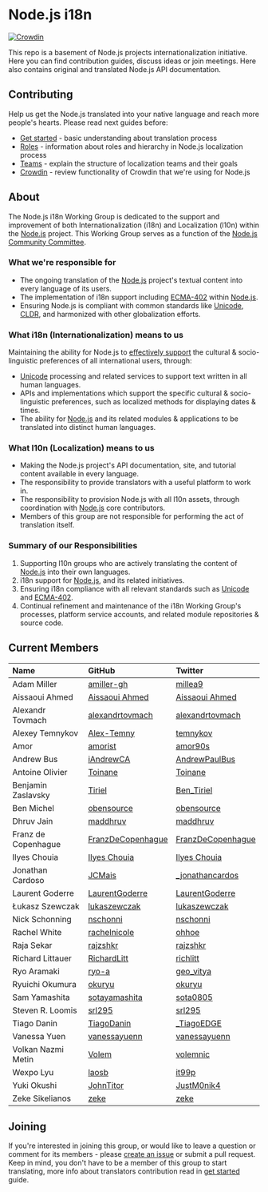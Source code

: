 # Node.js i18n

[![Crowdin](https://badges.crowdin.net/nodejs/localized.svg)](https://crowdin.com/project/nodejs)

This repo is a basement of Node.js projects internationalization initiative. Here you can find contribution guides, discuss ideas or join meetings. Here also contains original and translated Node.js API documentation.

## Contributing

Help us get the Node.js translated into your native language and reach more people's hearts. Please read next guides before:

- [Get started](https://github.com/nodejs/i18n/blob/master/guides/GET_STARTED.md) - basic understanding about translation process
- [Roles](https://github.com/nodejs/i18n/blob/master/guides/ROLES.md) - information about roles and hierarchy in Node.js localization process
- [Teams](https://github.com/nodejs/i18n/blob/master/guides/TEAMS.md) - explain the structure of localization teams and their goals
- [Crowdin](https://github.com/nodejs/i18n/blob/master/guides/CROWDIN.md) - review functionality of Crowdin that we're using for Node.js

## About

The Node.js i18n Working Group is dedicated to the support and improvement of both Internationalization (i18n) and Localization (l10n) within the [Node.js](https://github.com/nodejs/node) project. This Working Group serves as a function of the [Node.js Community Committee](https://github.com/nodejs/community-committee).

### What we're responsible for

- The ongoing translation of the [Node.js](https://github.com/nodejs/node) project's textual content into every language of its users.
- The implementation of i18n support including [ECMA-402](https://tc39.github.io/ecma402/) within [Node.js](https://github.com/nodejs/node).
- Ensuring Node.js is compliant with common standards like [Unicode](https://unicode.org/), [CLDR](http://cldr.unicode.org/), and harmonized with other globalization efforts.

### What i18n (Internationalization) means to us

Maintaining the ability for Node.js to [effectively support](https://nodejs.org/api/intl.html#intl_internationalization_support) the cultural & socio-linguistic preferences of all international users, through:

- [Unicode](https://unicode.org) processing and related services to support text written in all human languages.
- APIs and implementations which support the specific cultural & socio-linguistic preferences, such as localized methods for displaying dates & times.
- The ability for [Node.js](https://github.com/nodejs/node) and its related modules & applications to be translated into distinct human languages.

### What l10n (Localization) means to us

- Making the Node.js project's API documentation, site, and tutorial content available in every language.
- The responsibility to provide translators with a useful platform to work in.
- The responsibility to provision Node.js with all l10n assets, through coordination with [Node.js](https://github.com/nodejs/node) core contributors.
- Members of this group are not responsible for performing the act of translation itself.

### Summary of our Responsibilities

1. Supporting l10n groups who are actively translating the content of [Node.js](https://github.com/nodejs/node) into their own languages.
2. i18n support for [Node.js](https://github.com/nodejs/node), and its related initiatives.
3. Ensuring i18n compliance with all relevant standards such as [Unicode](https://unicode.org) and [ECMA-402](https://github.com/tc39/ecma402).
4. Continual refinement and maintenance of the i18n Working Group's processes, platform service accounts, and related module repositories & source code.

## Current Members

| Name                | GitHub                                                    | Twitter                                                  |
| :------------------ | :-------------------------------------------------------- | :------------------------------------------------------- |
| Adam Miller         | [amiller-gh](https://github.com/amiller-gh)               | [millea9](https://twitter.com/millea9)                   |
| Aissaoui Ahmed      | [Aissaoui Ahmed](https://github.com/Aissaoui-Ahmed)       | [Aissaoui Ahmed](https://twitter.com/3issaoui_Ahmed)     |
| Alexandr Tovmach    | [alexandrtovmach](https://github.com/alexandrtovmach)     | [alexandrtovmach](https://twitter.com/alexandrtovmach)   |
| Alexey Temnykov     | [Alex-Temny](https://github.com/Alex-Temny)               | [temnykov](https://twitter.com/temnykov)                 |
| Amor                | [amorist](https://github.com/amorist)                     | [amor90s](https://twitter.com/amor90s)                   |
| Andrew Bus          | [iAndrewCA](https://github.com/iAndrewCA)                 | [AndrewPaulBus](https://twitter.com/AndrewPaulBus)       |
| Antoine Olivier     | [Toinane](https://github.com/Toinane)                     | [Toinane](https://twitter.com/Toinane)                   |
| Benjamin Zaslavsky  | [Tiriel](https://github.com/Tiriel)                       | [Ben_Tiriel](https://twitter.com/Ben_Tiriel)             |
| Ben Michel          | [obensource](https://github.com/obensource)               | [obensource](https://twitter.com/obensource)             |
| Dhruv Jain          | [maddhruv](https://github.com/maddhruv)                   | [maddhruv](https://twitter.com/maddhruv)                 |
| Franz de Copenhague | [FranzDeCopenhague](https://github.com/FranzDeCopenhague) | [FranzDeCopenhague](https://twitter.com/FranzDeCopenhag) |
| Ilyes Chouia        | [Ilyes Chouia](https://github.com/celyes)                 | [Ilyes Chouia](https://twitter.com/celyes01)             |
| Jonathan Cardoso    | [JCMais](https://github.com/JCMais)                       | [\_jonathancardos](https://twitter.com/_jonathancardos)  |
| Laurent Goderre     | [LaurentGoderre](https://github.com/LaurentGoderre)       | [LaurentGoderre](https://twitter.com/LaurentGoderre)     |
| Łukasz Szewczak     | [lukaszewczak](https://github.com/lukaszewczak)           | [lukaszewczak](https://twitter.com/lukaszewczak)         |
| Nick Schonning      | [nschonni](https://github.com/nschonni)                   | [nschonni](https://twitter.com/nschonni)                 |
| Rachel White        | [rachelnicole](https://github.com/rachelnicole)           | [ohhoe](https://twitter.com/ohhoe)                       |
| Raja Sekar          | [rajzshkr](https://github.com/rajzshkr)                   | [rajzshkr](https://twitter.com/rajzshkr)                 |
| Richard Littauer    | [RichardLitt](https://github.com/RichardLitt)             | [richlitt](https://twitter.com/richlitt)                 |
| Ryo Aramaki         | [ryo-a](https://github.com/ryo-a)                         | [geo_vitya](https://twitter.com/geo_vitya)               |
| Ryuichi Okumura     | [okuryu](https://github.com/okuryu)                       | [okuryu](https://twitter.com/okuryu)                     |
| Sam Yamashita       | [sotayamashita](https://github.com/sotayamashita)         | [sota0805](https://twitter.com/sota0805)                 |
| Steven R. Loomis    | [srl295](https://github.com/srl295)                       | [srl295](https://twitter.com/srl295)                     |
| Tiago Danin         | [TiagoDanin](https://github.com/TiagoDanin)               | [\_TiagoEDGE](https://twitter.com/_TiagoEDGE)            |
| Vanessa Yuen        | [vanessayuenn](https://github.com/vanessayuenn)           | [vanessayuenn](https://twitter.com/vanessayuenn)         |
| Volkan Nazmi Metin  | [Volem](https://github.com/Volem)                         | [volemnic](https://twitter.com/volemnic)                 |
| Wexpo Lyu           | [laosb](https://github.com/laosb)                         | [it99p](https://twitter.com/it99p)                       |
| Yuki Okushi         | [JohnTitor](https://github.com/JohnTitor)                 | [JustM0nik4](https://twitter.com/JustM0nik4)             |
| Zeke Sikelianos     | [zeke](https://github.com/zeke)                           | [zeke](https://twitter.com/zeke)                         |

## Joining

If you're interested in joining this group, or would like to leave a question or comment for its members - please [create an issue](https://github.com/nodejs/i18n/issues/new) or submit a pull request. Keep in mind, you don't have to be a member of this group to start translating, more info about translators contribution read in [get started](https://github.com/nodejs/i18n/blob/master/guides/GET_STARTED.md) guide.
